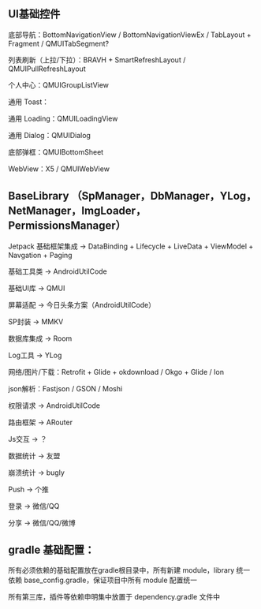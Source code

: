 
## UI基础控件

底部导航：BottomNavigationView / BottomNavigationViewEx / TabLayout  +  Fragment  /  QMUITabSegment?

列表刷新（上拉/下拉）：BRAVH + SmartRefreshLayout  /  QMUIPullRefreshLayout

个人中心：QMUIGroupListView

通用 Toast：

通用 Loading：QMUILoadingView

通用 Dialog：QMUIDialog

底部弹框：QMUIBottomSheet

WebView：X5 / QMUIWebView



## BaseLibrary （SpManager，DbManager，YLog，NetManager，ImgLoader，PermissionsManager）


Jetpack 基础框架集成 -> DataBinding + Lifecycle + LiveData + ViewModel + Navgation + Paging

基础工具类 -> AndroidUtilCode

基础UI库 -> QMUI

屏幕适配 -> 今日头条方案（AndroidUtilCode）

SP封装 -> MMKV

数据库集成 -> Room

Log工具 -> YLog

网络/图片/下载：Retrofit + Glide + okdownload   /  Okgo + Glide  /  Ion

json解析：Fastjson / GSON / Moshi

权限请求 -> AndroidUtilCode

路由框架 -> ARouter

Js交互 -> ？


数据统计 -> 友盟

崩溃统计 -> bugly

Push -> 个推

登录 -> 微信/QQ

分享 -> 微信/QQ/微博




## gradle 基础配置：

所有必须依赖的基础配置放在gradle根目录中，所有新建 module，library 统一依赖 base_config.gradle，保证项目中所有 module 配置统一

所有第三库，插件等依赖申明集中放置于 dependency.gradle 文件中

